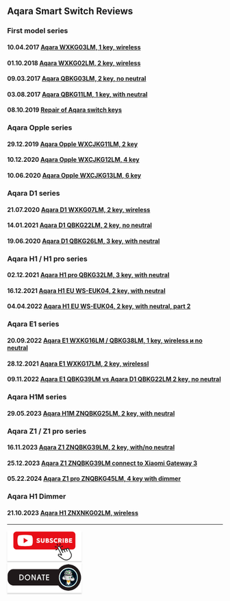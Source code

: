 ## Aqara Smart Switch Reviews

### First model series    
#### 10.04.2017 [Aqara WXKG03LM, 1 key, wireless](https://youtu.be/dGS2GE25jWQ)
#### 01.10.2018 [Aqara WXKG02LM, 2 key, wireless](https://youtu.be/u5yQW--lZpc)
#### 09.03.2017 [Aqara QBKG03LM, 2 key, no neutral](https://youtu.be/ZrVVaJ7zE98)
#### 03.08.2017 [Aqara QBKG11LM, 1 key, with neutral](https://youtu.be/q9MD2JB-MD8)
#### 08.10.2019 [Repair of Aqara switch keys](https://youtu.be/wJD_EWppbJ4)

### Aqara Opple series    
#### 29.12.2019 [Aqara Opple WXCJKG11LM, 2 key](https://youtu.be/iPyq4zPePkE)
#### 10.12.2020 [Aqara Opple WXCJKG12LM, 4 key](https://youtu.be/ukanihuqegQ)
#### 10.06.2020 [Aqara Opple WXCJKG13LM, 6 key](https://youtu.be/W6z6sEs6S-0)

### Aqara D1 series    
#### 21.07.2020 [Aqara D1 WXKG07LM, 2 key, wireless](https://youtu.be/pozibaARjJA)
#### 14.01.2021 [Aqara D1 QBKG22LM, 2 key, no neutral](https://youtu.be/iXX6prtaopM)
#### 19.06.2020 [Aqara D1 QBKG26LM, 3 key, with neutral](https://youtu.be/2hxKwe-ydsw)

### Aqara H1 / H1 pro series    
#### 02.12.2021 [Aqara H1 pro QBKG32LM, 3 key, with neutral](https://youtu.be/jpoDhFqH2kk)
#### 16.12.2021 [Aqara H1 EU WS-EUK04, 2 key, with neutral](https://youtu.be/5YdQ9SSnS_s)
#### 04.04.2022 [Aqara H1 EU WS-EUK04, 2 key, with neutral, part 2](https://youtu.be/FclHZwS9L54)

### Aqara E1 series    
#### 20.09.2022 [Aqara E1 WXKG16LM / QBKG38LM, 1 key, wireless и no neutral](https://youtu.be/4eVS10m4nQc)
#### 28.12.2021 [Aqara E1 WXKG17LM, 2 key, wirelessl](https://youtu.be/RPzrceUSwvM)
#### 09.11.2022 [Aqara E1 QBKG39LM vs Aqara D1 QBKG22LM  2 key, no neutral](https://youtu.be/raCfN_Gn2MM)

### Aqara H1M series    
#### 29.05.2023 [Aqara H1M ZNQBKG25LM, 2 key, with neutral](https://youtu.be/fZYo7PpAHrg)

### Aqara Z1 / Z1 pro series    
#### 16.11.2023 [Aqara Z1 ZNQBKG39LM, 2 key, with/no neutral](https://youtu.be/EE2J26ywDAQ)
#### 25.12.2023 [Aqara Z1 ZNQBKG39LM connect to Xiaomi Gateway 3](https://youtu.be/eD6MI4aHiNo)
#### 05.22.2024 [Aqara Z1 pro ZNQBKG45LM, 4 key with dimmer](https://youtu.be/C0XdbgY33es)

### Aqara H1 Dimmer 
#### 21.10.2023 [Aqara H1 ZNXNKG02LM, wireless](https://youtu.be/COXf9u72vdU)

____
<a href="https://www.youtube.com/channel/UCcq9onYHbs6go3kDpfBoqhg?sub_confirmation=1" target="_blank"><img src="https://raw.githubusercontent.com/kvazis/library/master/img/subscribe.png" alt="Subscribe" style="height: 71px !important;width: 174px !important;box-shadow: 0px 3px 2px 0px rgba(190, 190, 190, 0.5) !important;-webkit-box-shadow: 0px 3px 2px 0px rgba(190, 190, 190, 0.5) !important;" ></a>     
<a href="http://kvazis.link/donate" target="_blank"><img src="https://raw.githubusercontent.com/kvazis/library/master/img/donate.png" alt="Donate" style="height: 71px !important;width: 174px !important;box-shadow: 0px 3px 2px 0px rgba(190, 190, 190, 0.5) !important;-webkit-box-shadow: 0px 3px 2px 0px rgba(190, 190, 190, 0.5) !important;" ></a>
